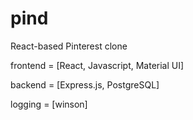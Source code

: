 # pind
React-based Pinterest clone

frontend = [React, Javascript, Material UI]

backend = [Express.js, PostgreSQL]

logging = [winson]
